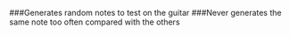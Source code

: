 ###Generates random notes to test on the guitar
###Never generates the same note too often compared with the others

